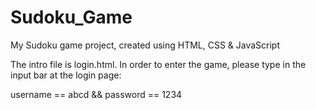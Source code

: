 # Sudoku_Game
My Sudoku game project, created using HTML, CSS &amp; JavaScript

The intro file is login.html.
In order to enter the game, please type in the input bar at the login page:

username == abcd && password == 1234
